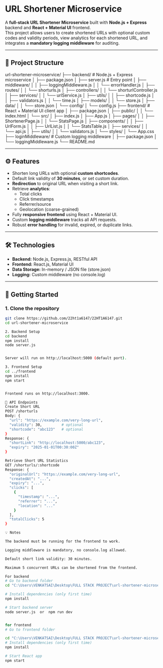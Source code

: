 # URL Shortener Microservice

A **full-stack URL Shortener Microservice** built with **Node.js + Express** backend and **React + Material UI** frontend.  
This project allows users to create shortened URLs with optional custom codes and validity periods, view analytics for each shortened URL, and integrates a **mandatory logging middleware** for auditing.

---

## 📁 Project Structure

url-shortener-microservice/
├── backend/ # Node.js + Express microservice
│ ├── package.json
│ ├── server.js # Entry point
│ ├── middleware/
│ │ ├── loggingMiddleware.js
│ │ └── errorHandler.js
│ ├── routes/
│ │ └── shorturls.js
│ ├── controllers/
│ │ └── shorturlController.js
│ ├── services/
│ │ └── urlService.js
│ ├── utils/
│ │ ├── shortcode.js
│ │ ├── validators.js
│ │ └── time.js
│ ├── models/
│ │ └── store.js
│ ├── data/
│ │ └── store.json
│ └── config/
│ └── config.js
├── frontend/ # React + Material UI client app
│ ├── package.json
│ ├── public/
│ │ └── index.html
│ └── src/
│ ├── index.js
│ ├── App.js
│ ├── pages/
│ │ ├── ShortenerPage.js
│ │ └── StatsPage.js
│ ├── components/
│ │ ├── UrlForm.js
│ │ ├── UrlList.js
│ │ └── StatsTable.js
│ ├── services/
│ │ └── api.js
│ ├── utils/
│ │ └── validators.js
│ └── styles/
│ └── App.css
├── loginMiddleware/ # Custom logging middleware
│ ├── package.json
│ └── loggingMiddleware.js
└── README.md


---

## ⚙️ Features

- Shorten long URLs with optional **custom shortcodes**.
- Default link validity of **30 minutes**, or set custom duration.
- **Redirection** to original URL when visiting a short link.
- Retrieve **analytics**:
  - Total clicks
  - Click timestamps
  - Referrer/source
  - Geolocation (coarse-grained)
- Fully **responsive frontend** using React + Material UI.
- Custom **logging middleware** tracks all API requests.
- Robust **error handling** for invalid, expired, or duplicate links.

---

## 🛠 Technologies

- **Backend:** Node.js, Express.js, RESTful API
- **Frontend:** React.js, Material UI
- **Data Storage:** In-memory / JSON file (store.json)
- **Logging:** Custom middleware (no console.log)

---

## 🚀 Getting Started

### 1. Clone the repository
```bash
git clone https://github.com/22ht1a6147/22HT1A6147.git
cd url-shortener-microservice

2. Backend Setup
cd backend
npm install
node server.js


Server will run on http://localhost:5000 (default port).

3. Frontend Setup
cd ../frontend
npm install
npm start


Frontend runs on http://localhost:3000.

📝 API Endpoints
Create Short URL
POST /shorturls
Body: {
  "url": "https://example.com/very-long-url",
  "validity": 30,         # optional
  "shortcode": "abc123"   # optional
}
Response: {
  "shortLink": "http://localhost:5000/abc123",
  "expiry": "2025-01-01T00:30:00Z"
}

Retrieve Short URL Statistics
GET /shorturls/:shortcode
Response: {
  "originalUrl": "https://example.com/very-long-url",
  "createdAt": "...",
  "expiry": "...",
  "clicks": [
    {
      "timestamp": "...",
      "referrer": "...",
      "location": "..."
    }
  ],
  "totalClicks": 5
}

💡 Notes

The backend must be running for the frontend to work.

Logging middleware is mandatory, no console.log allowed.

Default short link validity: 30 minutes.

Maximum 5 concurrent URLs can be shortened from the frontend.

For backend
# Go to backend folder
cd "C:\Users\VENKATSAI\Desktop\FULL STACK PROJECT\url-shortener-microservice\backend"

# Install dependencies (only first time)
npm install

# Start backend server
node server.js  or  npm run dev


for frontend
# Go to frontend folder

cd "C:\Users\VENKATSAI\Desktop\FULL STACK PROJECT\url-shortener-microservice\frontend"
# Install dependencies (only first time)
npm install

# Start React app
npm start


